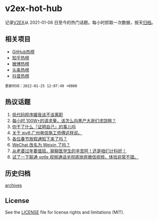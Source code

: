 # v2ex-hot-hub

 记录[V2EX](https://www.v2ex.com/)从 2021-01-06 日至今的热门话题。每小时抓取一次数据，按天[归档](archives)。
 
 ## 相关项目

- [GitHub热榜](https://github.com/lonnyzhang423/github-hot-hub)
- [知乎热榜](https://github.com/lonnyzhang423/zhihu-hot-hub)
- [微博热榜](https://github.com/lonnyzhang423/weibo-hot-hub)
- [头条热榜](https://github.com/lonnyzhang423/toutiao-hot-hub)
- [抖音热榜](https://github.com/lonnyzhang423/douyin-hot-hub)


 `更新时间：2022-01-25 12:07:49 +0800`

## 热议话题

1. [低代码程序媛我该不该离职](https://www.v2ex.com/t/830271)
1. [每小时 100W+的请求量，该怎么向黑产大哥们求饶啊？](https://www.v2ex.com/t/830286)
1. [你干了什么『证明自己』的事儿吗](https://www.v2ex.com/t/830257)
1. [关于 ipv6,广州电信施工师傅这样说。](https://www.v2ex.com/t/830309)
1. [各位春节放假通知下来了吗？](https://www.v2ex.com/t/830408)
1. [WeChat 改名为 Weixin 了吗？](https://www.v2ex.com/t/830337)
1. [从老婆过年要值班，聊聊医学生的辛苦阿！还是咱们计科好！](https://www.v2ex.com/t/830412)
1. [试了一下联通 votle 视频通话半彻底抛弃微信视频，体验非常不错。](https://www.v2ex.com/t/830252)

## 历史归档

[archives](archives)

## License

See the [LICENSE](LICENSE) file for license rights and limitations (MIT).
